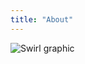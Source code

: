```yaml
---
title: "About"
---
```


<column class="about__swirl__top" mode="full">
  <block>
    <img class="get-scrt__align-img" src="/img/icons/swirl-about-top.svg" alt="Swirl graphic" loading="lazy"/> 
  </block>
</column>

<!-- content -->
<column class="about-secret-network-page" >
  <block>
    <about-secret-network />
  </block>
</column>

<!-- General CTAs -->
<column class="spacer-s" number="3" number-m="2" number-s="1">
  <block>
    <general-ctas id="get-started" />
  </block>
  <block>
    <general-ctas id="build-on-secret" />
  </block>
  <block>
    <general-ctas id="join-the-community" />
  </block>
</column >

